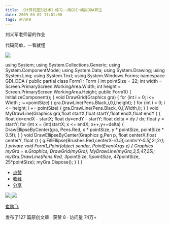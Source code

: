 ```yaml
---
title: 《计算机图形技术》练习--用GDI+模拟DDA算法
date: 2009-03-02 17:01:00
tags: 杂7杂8
---
```

刘义军老师留的作业

代码简单，一看就懂

![](https://p-blog.csdn.net/images/p_blog_csdn_net/cuipengfei1/EntryImages/20090311/2009-03-11_08-35-10.jpg)

  
using System; using System.Collections.Generic; using System.ComponentModel;
using System.Data; using System.Drawing; using System.Linq; using System.Text;
using System.Windows.Forms; namespace GDI_DDA { public partial class Form1 :
Form { int pointSize = 22; int width = Screen.PrimaryScreen.WorkingArea.Width;
int height = Screen.PrimaryScreen.WorkingArea.Height; public Form1() {
InitializeComponent(); } void DrawGrid(Graphics gra) { for (int i = 0; i<=
Width ; i+=pointSize) { gra.DrawLine(Pens.Black,i,0,i,height); } for (int i =
0; i <= height; i += pointSize) { gra.DrawLine(Pens.Black, 0,i,Width,i); } }
void MyDrawLine(Graphics gra,float startX,float startY,float endX,float endY )
{ float dx=endX - startX; float dy=endY - startY; float delta = dy / dx; float
y = startY; for (int x = (int)startX; x <= endX; x++,y+=delta) {
DrawEllipseByCenter(gra, Pens.Red, x * pointSize, y * pointSize, pointSize *
0.5f); } } void DrawEllipseByCenter(Graphics g,Pen p, float centerX,float
centerY, float r) {
g.FillEllipse(Brushes.Red,centerX-r*0.5f,centerY-0.5f,2*r,2*r); } private void
Form1_Paint(object sender, PaintEventArgs e) { Graphics myGra = e.Graphics;
DrawGrid(myGra); MyDrawLine(myGra,3,5,47,25); myGra.DrawLine(Pens.Red,
3*pointSize, 5*pointSize, 47*pointSize, 25*pointSize); myGra.Dispose(); } } }

  * [ 点赞  ](javascript:;)
  * [ 收藏  ](javascript:;)
  * [ 分享 ](javascript:;)

[ ![](https://profile.csdnimg.cn/5/2/5/3_cuipengfei1)
![](https://g.csdnimg.cn/static/user-reg-year/1x/11.png)
](https://blog.csdn.net/cuipengfei1)

[ 崔鹏飞 ](https://blog.csdn.net/cuipengfei1)

发布了127 篇原创文章  ·  获赞 8  ·  访问量 74万+

